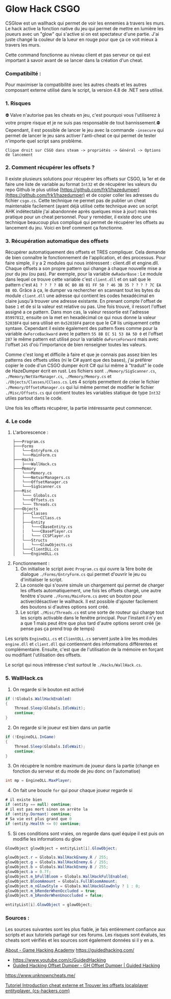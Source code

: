 # Glow Hack CSGO
CSGlow est un wallhack qui permet de voir les ennemies à travers les murs.
Le hack active la fonction native du jeu qui permet de mettre en lumière les joueurs avec un "glow" qui s'active si on est spectateur d'une partie. J'ai juste changé la couleur de la lueur en rouge pour que ça ce voit mieux à travers les murs.

Cette command fonctionne au niveau client et pas serveur ce qui est important à savoir avant de se lancer dans la création d'un cheat.

### Compatibilté :
Pour maximiser la compatibilité avec les autres cheats et les autres composant externe utilisé dans le script, la version 4.8 de .NET sera utilisé.

### 1. Risques
⛔ Valve n'autorise pas les cheats en jeu, c'est pourquoi vous l'utiliserez à votre propre risque et je ne suis pas responsable de tout bannissement.⛔
Cependant, il est possible de lancer le jeu avec la commande `-insecure` qui permet de lancer le jeu sans activer l'anti-cheat  ce qui permet de tester n'importe quel script sans problème.
```
Clique droit sur CSGO dans steam -> propriétés -> Général -> Options de lancement
```

### 2. Comment récupérer les offsets ?
Il existe plusieurs solutions pour récupérer les offsets sur CSGO, la 1er et de faire une liste de variable au format `Int32` et de récupérer les valeurs du repo Github le plus utilisé [https://github.com/frk1/hazedumper](https://github.com/frk1/hazedumper) et de copier coller les adresses du fichier `csgo.cs`. Cette technique ne permet pas de publier un cheat maintenable facilement (ayant déjà utilisé cette technique avec un script AHK indétectable j'ai abandonnée après quelques mise à jour) mais très pratique pour un cheat personnel.
Pour y remédier, il existe donc une technique beaucoup plus compliqué qui permet de récupérer les offsets au lancement du jeu.
Voici en bref comment ça fonctionne.

### 3. Récupération automatique des offsets
Récupérer automatiquement des offsets et TRES compliquer. Cela demande de bien connaître le fonctionnement de l'application, et des processus. 
Pour faire simple, il y a 2 modules qui nous intéressent : client.dll et engine.dll. Chaque offsets a son propre pattern qui change à chaque nouvelle mise a jour du jeu (ou pas). 
Par exemple, pour la variable `dwRadarBase` :
Le module dans lequel ce trouve cette variable c'est `client.dll` et on sait que le pattern c'est `A1 ? ? ? ? 8B 0C B0 8B 01 FF 50 ? 46 3B 35 ? ? ? ? 7C EA 8B 0D`. Grâce à ça, le dumper va rechercher en scannant tout les bytes du module `client.dll` une adresse qui contient les codes hexadécimal en claire jusqu'à trouver une adresse existante. En prenant compte l'offset de base `1` et de si la valeur est relative ou pas. Une fois trouvé, il ressort l'offset assigné a ce pattern.
Dans mon cas, la valeur ressortie est  l'adresse `85997812`, ensuite on la met en hexadécimal ce qui nous donne la valeur `52038F4` qui sera utilisé en `0x52038F4` parce que le C# lis uniquement cette syntaxe.
Cependant il existe également des pattern fixes comme pour la variable `dwForceBackward` avec le pattern `55 8B EC 51 53 8A 5D 0` et l'offset `287` le même pattern est utilisé pour la variable `dwForceForward` mais avec l'offset `245` d'où l'importance de bien renseigner toutes les valeurs.
 
Comme c'est long et difficile à faire et que je connais pas assez bien les patterns des offsets utiles (ni le C# ayant que des bases), j'ai préférer copier le code d'un CSGO dumper écrit C# qui lui même à "traduit" le code de HazeDumper écrit en rust. Les fichiers sont `./Memory/SigScanner.cs`, `./Memory/NetVarManager.cs`, `./Memory/Memory.cs` et `./Objects/Classes/CClass.cs`. 
Les 4 scripts permettent de créer le fichier `./Memory/OffsetsManager.cs` qui lui même permet de modifier le fichier `./Misc/Offsets.cs` qui contient toutes les variables statique de type `Int32` utiles partout dans le code.

Une fois les offsets récupérer, la partie intéressante peut commencer.

### 4. Le code

 1. L'arborescence :
	```
	├───Program.cs
	├───Forms
	│   └───EntryForm.cs
	│   └───MainForm.cs
	├───Hacks
	│   ├───WallHack.cs
	├───Memory
	│   └───Memory.cs
	│   └───NetvarManagers.cs
	│   └───OffsetManager.cs
	│   └───SigScanner.cs
	├───Misc
	│   └─── Globals.cs
	│   └───Offsets.cs
	│   └─── Threads.cs
	├───Objects
	│   ├───Classes
	│   |  	└───CClass.cs
 	│   ├───Entity
	│   |  	└───CBaseEntity.cs
	│   |  	└───CBasePlayer.cs
	│   |  	└─── CCSPlayer.cs
	│   └───Structs
	│   |  	└───GlowObjects.cs
	│   └───ClientDLL.cs
	│   └───EngineDLL.cs
	```
 2. Fonctionnement :
	 1. On initialise le script avec `Program.cs` qui ouvre la 1ère boite de dialogue `./Forms/EntryForm.cs` qui permet d'ouvrir le jeu ou d'initialiser le script.
	 2. La console qui s'ouvre simule un chargement qui permet de charger les offsets automatiquement, une fois les offsets chargé, une autre fenêtre s'ouvre `./Forms/MainForm.cs` avec un bouton pour activer/désactiver le wallhack. Il est possible d'ajouter facilement des boutons si d'autres options sont créé.
	 3. Le script `./Misc/Threads.cs` est une sorte de routeur qui charge tout les scripts activable dans le fenêtre principal. Pour l'instant il n'y en a que 1 mais peut être que plus tard d'autre options seront créé (je pense pas ça prend trop de temps)

Les scripts `EngineDLL.cs` et `ClientDLL.cs` servent juste à lire les modules `engine.dll` et `client.dll` qui contiennent des informations différentes et complémentaire.
Ensuite, c'est que de l'utilisation de la mémoire en forçant ou modifiant l'utilisation des offsets.

Le script qui nous intéresse c'est surtout le `./Hacks/WallHack.cs`.

### 5. WallHack.cs
1. On regarde si le bouton est activé
```csharp
if (!Globals.WallHackEnabled)
{
	Thread.Sleep(Globals.IdleWait);
	continue;
}
```
2. On regarde si le joueur est bien dans un partie
```csharp
if (!EngineDLL.InGame)
{
	Thread.Sleep(Globals.IdleWait);
	continue;
}
```
3. On récupère le nombre maximum de joueur dans la partie (change en fonction du serveur et du mode de jeu donc on l'automatise) 
```csharp
int mp = EngineDLL.MaxPlayer;
```
4. On fait une boucle `for` qui pour chaque joueur regarde si
```csharp
# il existe bien
if (entity == null) continue;
# il est pas mort sinon on arrête la
if (entity.Dormant) continue;
# Sa vie est plus grand que 0
if (entity.Health <= 0) continue;
```
5. Si ces conditions sont vraies, on regarde dans quel équipe il est puis on modifie les informations du glow
```csharp
GlowObject glowObject = entityList[i].GlowObject;

glowObject.r = Globals.WallHackEnemy.R / 255;
glowObject.g = Globals.WallHackEnemy.G / 255;
glowObject.b = Globals.WallHackEnemy.B / 255;
glowObject.a = 0.7f;
glowObject.m_bFullBloom = Globals.WallHackFullEnabled;
glowObject.BloomAmount = Globals.FullBloomAmount;
glowObject.m_nGlowStyle = Globals.WallHackGlowOnly ? 1 : 0;
glowObject.m_bRenderWhenOccluded = true;
glowObject.m_bRenderWhenUnoccluded = false;

entityList[i].GlowObject = glowObject;
```


### Sources :
Les sources suivantes sont les plus fiable, je fais entièrement confiance aux scripts et aux tutoriels partagé sur ces forums. Les risques sont évalués, les cheats sont vérifiés et les sources sont également données si il y en a.

[About - Game Hacking Academy](https://gamehacking.academy/about)
https://guidedhacking.com/
		
- https://www.youtube.com/c/GuidedHacking
 -  [Guided Hacking Offset Dumper - GH Offset Dumper | Guided Hacking](https://guidedhacking.com/resources/guided-hacking-offset-dumper-gh-offset-dumper.51/)

https://www.unknowncheats.me/

[Tutoriel Introduction cheat externe et Trouver les offsets localplayer entityplayer. (cs-hackers.com)](https://forum.cs-hackers.com/Thread-Tutoriel-Tutoriel-Introduction-cheat-externe-et-Trouver-les-offsets-localplayer-entityplayer)
